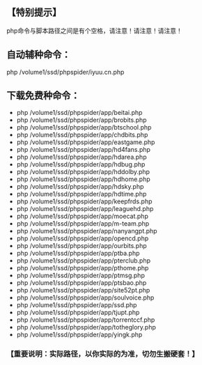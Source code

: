 ## 【特别提示】

php命令与脚本路径之间是有个空格，请注意！请注意！请注意！



## 自动辅种命令：

php /volume1/ssd/phpspider/iyuu.cn.php



## 下载免费种命令：

- php /volume1/ssd/phpspider/app/beitai.php
- php /volume1/ssd/phpspider/app/brobits.php
- php /volume1/ssd/phpspider/app/btschool.php
- php /volume1/ssd/phpspider/app/chdbits.php
- php /volume1/ssd/phpspider/app/eastgame.php
- php /volume1/ssd/phpspider/app/hd4fans.php
- php /volume1/ssd/phpspider/app/hdarea.php
- php /volume1/ssd/phpspider/app/hdbug.php
- php /volume1/ssd/phpspider/app/hddolby.php
- php /volume1/ssd/phpspider/app/hdhome.php
- php /volume1/ssd/phpspider/app/hdsky.php
- php /volume1/ssd/phpspider/app/hdtime.php
- php /volume1/ssd/phpspider/app/keepfrds.php
- php /volume1/ssd/phpspider/app/leaguehd.php
- php /volume1/ssd/phpspider/app/moecat.php
- php /volume1/ssd/phpspider/app/m-team.php
- php /volume1/ssd/phpspider/app/nanyangpt.php
- php /volume1/ssd/phpspider/app/opencd.php
- php /volume1/ssd/phpspider/app/ourbits.php
- php /volume1/ssd/phpspider/app/ptba.php
- php /volume1/ssd/phpspider/app/pterclub.php
- php /volume1/ssd/phpspider/app/pthome.php
- php /volume1/ssd/phpspider/app/ptmsg.php
- php /volume1/ssd/phpspider/app/ptsbao.php
- php /volume1/ssd/phpspider/app/site52pt.php
- php /volume1/ssd/phpspider/app/soulvoice.php
- php /volume1/ssd/phpspider/app/ssd.php
- php /volume1/ssd/phpspider/app/tjupt.php
- php /volume1/ssd/phpspider/app/torrentccf.php
- php /volume1/ssd/phpspider/app/totheglory.php
- php /volume1/ssd/phpspider/app/yingk.php

### 【重要说明：实际路径，以你实际的为准，切勿生搬硬套！】